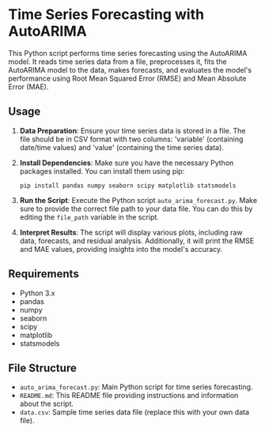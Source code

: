 # Time Series Forecasting with AutoARIMA

This Python script performs time series forecasting using the AutoARIMA model. It reads time series data from a file, preprocesses it, fits the AutoARIMA model to the data, makes forecasts, and evaluates the model's performance using Root Mean Squared Error (RMSE) and Mean Absolute Error (MAE).

## Usage

1. **Data Preparation**: Ensure your time series data is stored in a file. The file should be in CSV format with two columns: 'variable' (containing date/time values) and 'value' (containing the time series data).

2. **Install Dependencies**: Make sure you have the necessary Python packages installed. You can install them using pip:

    ```
    pip install pandas numpy seaborn scipy matplotlib statsmodels
    ```

3. **Run the Script**: Execute the Python script `auto_arima_forecast.py`. Make sure to provide the correct file path to your data file. You can do this by editing the `file_path` variable in the script.

4. **Interpret Results**: The script will display various plots, including raw data, forecasts, and residual analysis. Additionally, it will print the RMSE and MAE values, providing insights into the model's accuracy.

## Requirements

- Python 3.x
- pandas
- numpy
- seaborn
- scipy
- matplotlib
- statsmodels

## File Structure

- `auto_arima_forecast.py`: Main Python script for time series forecasting.
- `README.md`: This README file providing instructions and information about the script.
- `data.csv`: Sample time series data file (replace this with your own data file).

